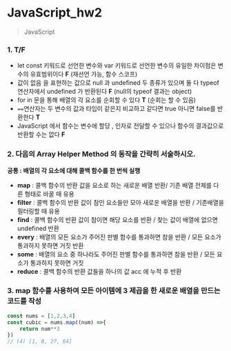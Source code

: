 # JavaScript_hw2

> JavaScript



### 1. T/F

- let const 키워드로 선언한 변수와 var 키워드로 선언한 변수의 유일한 차이점은 변수의 유효범위이다 **F** (재선언 가능, 함수 스코프)
- 값이 없음 을 표현하는 값으로 null 과 undefined 두 종류가 있으며 둘 다 typeof 연산자에서 undefined 가 반환된다 **F** (null의 typeof 결과는 object)
- for in 문을 통해 배열의 각 요소를 순회할 수 있다 **T** (순회는 할 수 있음)
- `==`연산자는 두 변수의 값과 타입이 같은지 비교하고 같다면 true 아니면 false를 반환한다 **T**
- JavaScript 에서 함수는 변수에 할당 , 인자로 전달할 수 있으나 함수의 결과값으로 반환할 수는 없다 **F**



### 2. 다음의 Array Helper Method 의 동작을 간략히 서술하시오.

  **공통 : 배열의 각 요소에 대해 콜백 함수를 한 번씩 실행**

- **map** :  콜백 함수의 반환 값을 요소로 하는 새로운 배열 반환/ 기존 배열 전체를 다른 형태로 바꿀 때 유용
- **filter** : 콜백 함수의 반환 값이 참인 요소들만 모아 새로운 배열을 반환 / 기존배열을 필터링할 때 유용
- **find** : 콜백 함수의 반환 값이 참이면 해당 요소를 반환 / 찾는 값이 배열에 없으면 undefined 반환
- **every** : 배열의 모든 요소가 주어진 판별 함수를 통과하면 참을 반환 / 모든 요소가 통과하지 못하면 거짓 반환
- **some** : 배열의 요소 중 하나라도 주어진 판별 함수를 통과하면 참을 반환 / 모든 요소가 통과하지 못하면 거짓
- **reduce** : 콜백 함수의 반환 값들을 하나의 값 acc 에 누적 후 반환



### 3. map 함수를 사용하여 모든 아이템에 3 제곱을 한 새로운 배열을 만드는 코드를 작성

```javascript
const nums = [1,2,3,4]
const cubic = nums.map((num) =>{
    return num**3
})
// (4) [1, 8, 27, 64]
```

